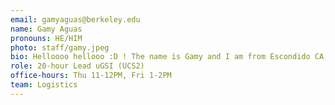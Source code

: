 ```yaml
---
email: gamyaguas@berkeley.edu
name: Gamy Aguas
pronouns: HE/HIM
photo: staff/gamy.jpeg
bio: Helloooo hellooo :D ! The name is Gamy and I am from Escondido CA, majoring math and CS! I am a HUGE fan of music (obsessed with kpop atm), coffee, minecraft and pokemon(dratini <3).  
role: 20-hour Lead uGSI (UCS2)
office-hours: Thu 11-12PM, Fri 1-2PM
team: Logistics
---
```

